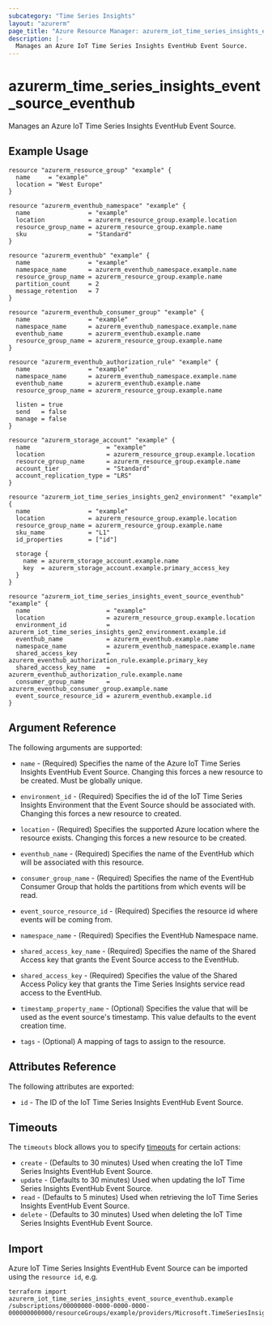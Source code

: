 ```yaml
---
subcategory: "Time Series Insights"
layout: "azurerm"
page_title: "Azure Resource Manager: azurerm_iot_time_series_insights_event_source_eventhub"
description: |-
  Manages an Azure IoT Time Series Insights EventHub Event Source.
---
```


# azurerm_time_series_insights_event_source_eventhub

Manages an Azure IoT Time Series Insights EventHub Event Source.

## Example Usage

```hcl
resource "azurerm_resource_group" "example" {
  name     = "example"
  location = "West Europe"
}

resource "azurerm_eventhub_namespace" "example" {
  name                = "example"
  location            = azurerm_resource_group.example.location
  resource_group_name = azurerm_resource_group.example.name
  sku                 = "Standard"
}

resource "azurerm_eventhub" "example" {
  name                = "example"
  namespace_name      = azurerm_eventhub_namespace.example.name
  resource_group_name = azurerm_resource_group.example.name
  partition_count     = 2
  message_retention   = 7
}

resource "azurerm_eventhub_consumer_group" "example" {
  name                = "example"
  namespace_name      = azurerm_eventhub_namespace.example.name
  eventhub_name       = azurerm_eventhub.example.name
  resource_group_name = azurerm_resource_group.example.name
}

resource "azurerm_eventhub_authorization_rule" "example" {
  name                = "example"
  namespace_name      = azurerm_eventhub_namespace.example.name
  eventhub_name       = azurerm_eventhub.example.name
  resource_group_name = azurerm_resource_group.example.name

  listen = true
  send   = false
  manage = false
}

resource "azurerm_storage_account" "example" {
  name                     = "example"
  location                 = azurerm_resource_group.example.location
  resource_group_name      = azurerm_resource_group.example.name
  account_tier             = "Standard"
  account_replication_type = "LRS"
}

resource "azurerm_iot_time_series_insights_gen2_environment" "example" {
  name                = "example"
  location            = azurerm_resource_group.example.location
  resource_group_name = azurerm_resource_group.example.name
  sku_name            = "L1"
  id_properties       = ["id"]

  storage {
    name = azurerm_storage_account.example.name
    key  = azurerm_storage_account.example.primary_access_key
  }
}

resource "azurerm_iot_time_series_insights_event_source_eventhub" "example" {
  name                     = "example"
  location                 = azurerm_resource_group.example.location
  environment_id           = azurerm_iot_time_series_insights_gen2_environment.example.id
  eventhub_name            = azurerm_eventhub.example.name
  namespace_name           = azurerm_eventhub_namespace.example.name
  shared_access_key        = azurerm_eventhub_authorization_rule.example.primary_key
  shared_access_key_name   = azurerm_eventhub_authorization_rule.example.name
  consumer_group_name      = azurerm_eventhub_consumer_group.example.name
  event_source_resource_id = azurerm_eventhub.example.id
}

```

## Argument Reference

The following arguments are supported:

* `name` - (Required) Specifies the name of the Azure IoT Time Series Insights EventHub Event Source. Changing this forces a new resource to be created. Must be globally unique.

* `environment_id` - (Required) Specifies the id of the IoT Time Series Insights Environment that the Event Source should be associated with. Changing this forces a new resource to created.

* `location` - (Required) Specifies the supported Azure location where the resource exists. Changing this forces a new resource to be created.

* `eventhub_name` - (Required) Specifies the name of the EventHub which will be associated with this resource.

* `consumer_group_name` - (Required) Specifies the name of the EventHub Consumer Group that holds the partitions from which events will be read.

* `event_source_resource_id` - (Required) Specifies the resource id where events will be coming from.

* `namespace_name` - (Required) Specifies the EventHub Namespace name.

* `shared_access_key_name` - (Required) Specifies the name of the Shared Access key that grants the Event Source access to the EventHub.

* `shared_access_key` - (Required) Specifies the value of the Shared Access Policy key that grants the Time Series Insights service read access to the EventHub.

* `timestamp_property_name` - (Optional) Specifies the value that will be used as the event source's timestamp. This value defaults to the event creation time.

* `tags` - (Optional) A mapping of tags to assign to the resource.

## Attributes Reference

The following attributes are exported:

* `id` - The ID of the IoT Time Series Insights EventHub Event Source.

## Timeouts

The `timeouts` block allows you to specify [timeouts](https://www.terraform.io/docs/configuration/resources.html#timeouts) for certain actions:

* `create` - (Defaults to 30 minutes) Used when creating the IoT Time Series Insights EventHub Event Source.
* `update` - (Defaults to 30 minutes) Used when updating the IoT Time Series Insights EventHub Event Source.
* `read` - (Defaults to 5 minutes) Used when retrieving the IoT Time Series Insights EventHub Event Source.
* `delete` - (Defaults to 30 minutes) Used when deleting the IoT Time Series Insights EventHub Event Source.

## Import

Azure IoT Time Series Insights EventHub Event Source can be imported using the `resource id`, e.g.

```shell
terraform import azurerm_iot_time_series_insights_event_source_eventhub.example /subscriptions/00000000-0000-0000-0000-000000000000/resourceGroups/example/providers/Microsoft.TimeSeriesInsights/environments/environment1/eventSources/example
```
